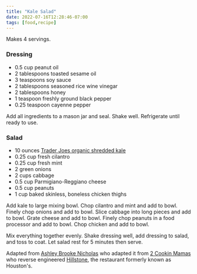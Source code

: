 ```yaml
---
title: "Kale Salad"
date: 2022-07-16T12:28:46-07:00
tags: [food,recipe]
---
```

Makes 4 servings.

### Dressing

* 0.5 cup peanut oil
* 2 tablespoons toasted sesame oil
* 3 teaspoons soy sauce
* 2 tablespoons seasoned rice wine vinegar
* 2 tablespoons honey
* 1 teaspoon freshly ground black pepper
* 0.25 teaspoon cayenne pepper

Add all ingredients to a mason jar and seal.
Shake well.
Refrigerate until ready to use.

### Salad

* 10 ounces [Trader Joes organic shredded kale][4]
* 0.25 cup fresh cilantro
* 0.25 cup fresh mint
* 2 green onions
* 2 cups cabbage
* 0.5 cup Parmigiano-Reggiano cheese
* 0.5 cup peanuts
* 1 cup baked skinless, boneless chicken thighs

Add kale to large mixing bowl.
Chop cilantro and mint and add to bowl.
Finely chop onions and add to bowl.
Slice cabbage into long pieces and add to bowl.
Grate cheese and add to bowl.
Finely chop peanuts in a food processor and add to bowl.
Chop chicken and add to bowl.

Mix everything together evenly.
Shake dressing well, add dressing to salad, and toss to coat.
Let salad rest for 5 minutes then serve.

Adapted from
[Ashley Brooke Nicholas][1] who adapted it from
[2 Cookin Mamas][3] who reverse engineered
[Hillstone][2], the restaurant formerly known as Houston's.

[1]: https://www.ashleybrookenicholas.com/kale-salad-recipe-peanut-dressing-hillstone-dupe.html
[2]: https://hillstone.com/menus/hillstone/Hillstone%20Embarcadero%20Dinner.pdf?version=v-1657939397
[3]: https://2cookinmamas.com/move-over-popeye-kale-is-king/
[4]: https://www.traderjoes.com/home/products/pdp/organic-shredded-kale-065311
